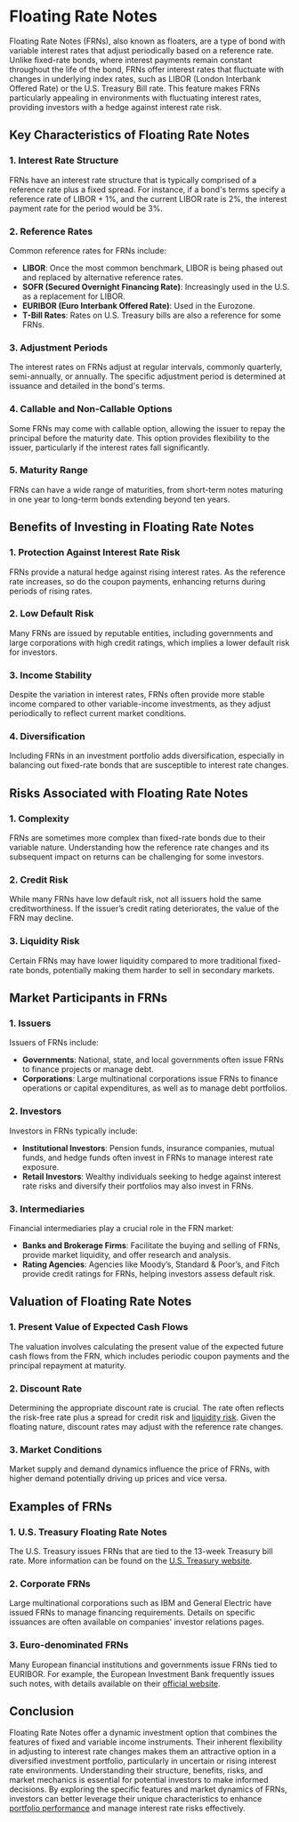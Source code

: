 # Floating Rate Notes

Floating Rate Notes (FRNs), also known as floaters, are a type of bond with variable interest rates that adjust periodically based on a reference rate. Unlike fixed-rate bonds, where interest payments remain constant throughout the life of the bond, FRNs offer interest rates that fluctuate with changes in underlying index rates, such as LIBOR (London Interbank Offered Rate) or the U.S. Treasury Bill rate. This feature makes FRNs particularly appealing in environments with fluctuating interest rates, providing investors with a hedge against interest rate risk.

## Key Characteristics of Floating Rate Notes

### 1. **Interest Rate Structure**
FRNs have an interest rate structure that is typically comprised of a reference rate plus a fixed spread. For instance, if a bond's terms specify a reference rate of LIBOR + 1%, and the current LIBOR rate is 2%, the interest payment rate for the period would be 3%.

### 2. **Reference Rates**
Common reference rates for FRNs include:
   - **LIBOR**: Once the most common benchmark, LIBOR is being phased out and replaced by alternative reference rates.
   - **SOFR (Secured Overnight Financing Rate)**: Increasingly used in the U.S. as a replacement for LIBOR.
   - **EURIBOR (Euro Interbank Offered Rate)**: Used in the Eurozone.
   - **T-Bill Rates**: Rates on U.S. Treasury bills are also a reference for some FRNs.

### 3. **Adjustment Periods**
The interest rates on FRNs adjust at regular intervals, commonly quarterly, semi-annually, or annually. The specific adjustment period is determined at issuance and detailed in the bond's terms.

### 4. **Callable and Non-Callable Options**
Some FRNs may come with callable option, allowing the issuer to repay the principal before the maturity date. This option provides flexibility to the issuer, particularly if the interest rates fall significantly.

### 5. **Maturity Range**
FRNs can have a wide range of maturities, from short-term notes maturing in one year to long-term bonds extending beyond ten years.

## Benefits of Investing in Floating Rate Notes

### 1. **Protection Against Interest Rate Risk**
FRNs provide a natural hedge against rising interest rates. As the reference rate increases, so do the coupon payments, enhancing returns during periods of rising rates.

### 2. **Low Default Risk**
Many FRNs are issued by reputable entities, including governments and large corporations with high credit ratings, which implies a lower default risk for investors.

### 3. **Income Stability**
Despite the variation in interest rates, FRNs often provide more stable income compared to other variable-income investments, as they adjust periodically to reflect current market conditions.

### 4. **Diversification**
Including FRNs in an investment portfolio adds diversification, especially in balancing out fixed-rate bonds that are susceptible to interest rate changes.

## Risks Associated with Floating Rate Notes

### 1. **Complexity**
FRNs are sometimes more complex than fixed-rate bonds due to their variable nature. Understanding how the reference rate changes and its subsequent impact on returns can be challenging for some investors.

### 2. **Credit Risk**
While many FRNs have low default risk, not all issuers hold the same creditworthiness. If the issuer’s credit rating deteriorates, the value of the FRN may decline.

### 3. **Liquidity Risk**
Certain FRNs may have lower liquidity compared to more traditional fixed-rate bonds, potentially making them harder to sell in secondary markets.

## Market Participants in FRNs

### 1. **Issuers**
Issuers of FRNs include:
   - **Governments**: National, state, and local governments often issue FRNs to finance projects or manage debt.
   - **Corporations**: Large multinational corporations issue FRNs to finance operations or capital expenditures, as well as to manage debt portfolios.

### 2. **Investors**
Investors in FRNs typically include:
   - **Institutional Investors**: Pension funds, insurance companies, mutual funds, and hedge funds often invest in FRNs to manage interest rate exposure.
   - **Retail Investors**: Wealthy individuals seeking to hedge against interest rate risks and diversify their portfolios may also invest in FRNs.

### 3. **Intermediaries**
Financial intermediaries play a crucial role in the FRN market:
   - **Banks and Brokerage Firms**: Facilitate the buying and selling of FRNs, provide market liquidity, and offer research and analysis.
   - **Rating Agencies**: Agencies like Moody’s, Standard & Poor’s, and Fitch provide credit ratings for FRNs, helping investors assess default risk.

## Valuation of Floating Rate Notes

### 1. **Present Value of Expected Cash Flows**
The valuation involves calculating the present value of the expected future cash flows from the FRN, which includes periodic coupon payments and the principal repayment at maturity.

### 2. **Discount Rate**
Determining the appropriate discount rate is crucial. The rate often reflects the risk-free rate plus a spread for credit risk and [liquidity risk](../l/liquidity_risk.md). Given the floating nature, discount rates may adjust with the reference rate changes.

### 3. **Market Conditions**
Market supply and demand dynamics influence the price of FRNs, with higher demand potentially driving up prices and vice versa.

## Examples of FRNs

### 1. **U.S. Treasury Floating Rate Notes**
The U.S. Treasury issues FRNs that are tied to the 13-week Treasury bill rate. More information can be found on the [U.S. Treasury website](https://www.treasurydirect.gov/instit/marketables/frns/frns.htm).

### 2. **Corporate FRNs**
Large multinational corporations such as IBM and General Electric have issued FRNs to manage financing requirements. Details on specific issuances are often available on companies' investor relations pages.

### 3. **Euro-denominated FRNs**
Many European financial institutions and governments issue FRNs tied to EURIBOR. For example, the European Investment Bank frequently issues such notes, with details available on their [official website](https://www.eib.org/en/investor_relations/index.htm).

## Conclusion

Floating Rate Notes offer a dynamic investment option that combines the features of fixed and variable income instruments. Their inherent flexibility in adjusting to interest rate changes makes them an attractive option in a diversified investment portfolio, particularly in uncertain or rising interest rate environments. Understanding their structure, benefits, risks, and market mechanics is essential for potential investors to make informed decisions. By exploring the specific features and market dynamics of FRNs, investors can better leverage their unique characteristics to enhance [portfolio performance](../p/portfolio_performance.md) and manage interest rate risks effectively.